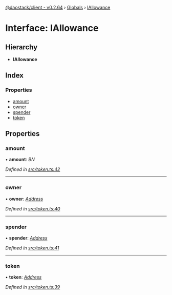 [@daostack/client - v0.2.64](../README.md) › [Globals](../globals.md) › [IAllowance](iallowance.md)

# Interface: IAllowance

## Hierarchy

* **IAllowance**

## Index

### Properties

* [amount](iallowance.md#amount)
* [owner](iallowance.md#owner)
* [spender](iallowance.md#spender)
* [token](iallowance.md#token)

## Properties

###  amount

• **amount**: *BN*

*Defined in [src/token.ts:42](https://github.com/daostack/client/blob/9d69996/src/token.ts#L42)*

___

###  owner

• **owner**: *[Address](../globals.md#address)*

*Defined in [src/token.ts:40](https://github.com/daostack/client/blob/9d69996/src/token.ts#L40)*

___

###  spender

• **spender**: *[Address](../globals.md#address)*

*Defined in [src/token.ts:41](https://github.com/daostack/client/blob/9d69996/src/token.ts#L41)*

___

###  token

• **token**: *[Address](../globals.md#address)*

*Defined in [src/token.ts:39](https://github.com/daostack/client/blob/9d69996/src/token.ts#L39)*
